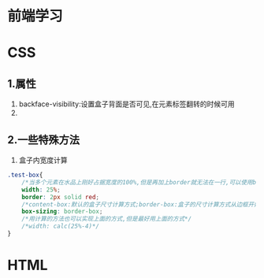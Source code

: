 # 前端学习

# CSS

## 1.属性

1. backface-visibility:设置盒子背面是否可见,在元素标签翻转的时候可用
2. 

## 2.一些特殊方法

1. 盒子内宽度计算

```css
.test-box{
	/*当多个元素在水品上刚好占据宽度的100%,但是再加上border就无法在一行,可以使用box-sizing*/
	width: 25%;
	border: 2px solid red;
	/*content-box:默认的盒子尺寸计算方式;border-box:盒子的尺寸计算方式从边框开始,盒子的尺寸,边框和内填充都算盒子尺寸;*/
	box-sizing: border-box;
	/*用计算的方法也可以实现上面的方式,但是最好用上面的方式*/
	/*width: calc(25%-4)*/
}
```




# HTML